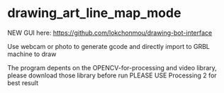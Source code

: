 # drawing_art_line_map_mode

NEW GUI here: https://github.com/lokchonmou/drawing-bot-interface

Use webcam or photo to generate gcode and directly import to GRBL machine to draw


The program depents on the OPENCV-for-processing and video library, please download those library before run
PLEASE USE Processing 2 for best result
